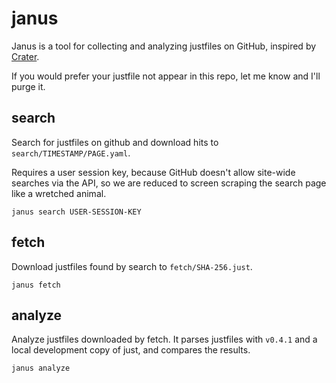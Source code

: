 # janus

Janus is a tool for collecting and analyzing justfiles on GitHub,
inspired by [Crater](https://github.com/rust-lang-nursery/crater).

If you would prefer your justfile not appear in this repo, let me
know and I'll purge it.

## search

Search for justfiles on github and download hits to `search/TIMESTAMP/PAGE.yaml`.

Requires a user session key, because GitHub doesn't allow site-wide searches via
the API, so we are reduced to screen scraping the search page like a wretched
animal.

`janus search USER-SESSION-KEY`

## fetch

Download justfiles found by search to `fetch/SHA-256.just`.

`janus fetch` 

## analyze

Analyze justfiles downloaded by fetch. It parses justfiles with `v0.4.1` and a
local development copy of just, and compares the results.

`janus analyze`
